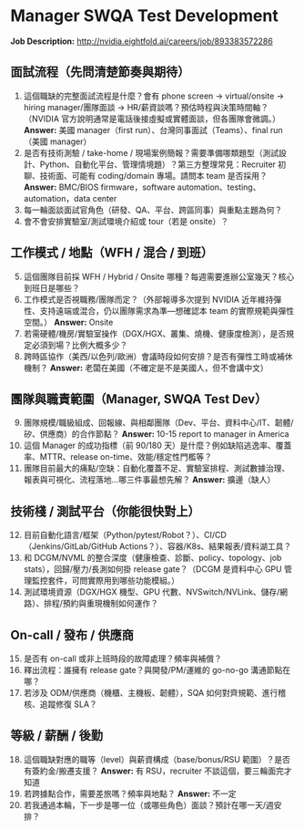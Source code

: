 # Manager SWQA Test Development

**Job Description:** http://nvidia.eightfold.ai/careers/job/893383572286

## 面試流程（先問清楚節奏與期待）
1. 這個職缺的完整面試流程是什麼？會有 phone screen → virtual/onsite → hiring manager/團隊面談 → HR/薪資談嗎？預估時程與決策時間軸？（NVIDIA 官方說明通常是電話後接虛擬或實體面談，但各團隊會微調。）
   **Answer:** 美國 manager（first run）、台灣同事面試（Teams）、final run（美國 manager）
2. 是否有技術測驗 / take-home / 現場案例簡報？需要準備哪類題型（測試設計、Python、自動化平台、管理情境題）？第三方整理常見：Recruiter 初聊、技術面、可能有 coding/domain 專場。請問本 team 是否採用？
   **Answer:** BMC/BIOS firmware，software automation、testing、automation，data center
3. 每一輪面談面試官角色（研發、QA、平台、跨區同事）與重點主題為何？
4. 會不會安排實驗室/測試環境介紹或 tour（若是 onsite）？

## 工作模式 / 地點（WFH / 混合 / 到班）
5. 這個團隊目前採 WFH / Hybrid / Onsite 哪種？每週需要進辦公室幾天？核心到班日是哪些？
6. 工作模式是否視職務/團隊而定？（外部報導多次提到 NVIDIA 近年維持彈性、支持遠端或混合，仍以團隊需求為準—想確認本 team 的實際規範與彈性空間。）
   **Answer:** Onsite
7. 若需硬體/機房/實驗室操作（DGX/HGX、叢集、燒機、健康度檢測），是否規定必須到場？比例大概多少？
8. 跨時區協作（美西/以色列/歐洲）會議時段如何安排？是否有彈性工時或補休機制？
   **Answer:** 老闆在美國（不確定是不是美國人，但不會講中文）

## 團隊與職責範圍（Manager, SWQA Test Dev）
9. 團隊規模/職級組成、回報線、與相鄰團隊（Dev、平台、資料中心/IT、韌體/矽、供應商）的合作節點？
   **Answer:** 10-15 report to manager in America
10. 這個 Manager 的成功指標（前 90/180 天）是什麼？例如缺陷逃逸率、覆蓋率、MTTR、release on-time、效能/穩定性門檻等？
11. 團隊目前最大的痛點/空缺：自動化覆蓋不足、實驗室排程、測試數據治理、報表與可視化、流程落地…哪三件事最想先解？
   **Answer:** 擴邊（缺人）

## 技術棧 / 測試平台（你能很快對上）
12. 目前自動化語言/框架（Python/pytest/Robot？）、CI/CD（Jenkins/GitLab/GitHub Actions？）、容器/K8s、結果報表/資料湖工具？
13. 和 DCGM/NVML 的整合深度（健康檢查、診斷、policy、topology、job stats），回歸/壓力/長測如何掛 release gate？（DCGM 是資料中心 GPU 管理監控套件，可問實際用到哪些功能模組。）
14. 測試環境資源（DGX/HGX 機型、GPU 代數、NVSwitch/NVLink、儲存/網路）、排程/預約與重現機制如何運作？

## On-call / 發布 / 供應商
15. 是否有 on-call 或非上班時段的故障處理？頻率與補償？
16. 釋出流程：誰擁有 release gate？與開發/PM/運維的 go-no-go 溝通節點在哪？
17. 若涉及 ODM/供應商（機櫃、主機板、韌體），SQA 如何對齊規範、進行稽核、追蹤修復 SLA？

## 等級 / 薪酬 / 後勤
18. 這個職缺對應的職等（level）與薪資構成（base/bonus/RSU 範圍）？是否有簽約金/搬遷支援？
   **Answer:** 有 RSU，recruiter 不談這個，要三輪面完才知道
19. 若跨據點合作，需要差旅嗎？頻率與地點？
   **Answer:** 不一定
20. 若我通過本輪，下一步是哪一位（或哪些角色）面談？預計在哪一天/週安排？
